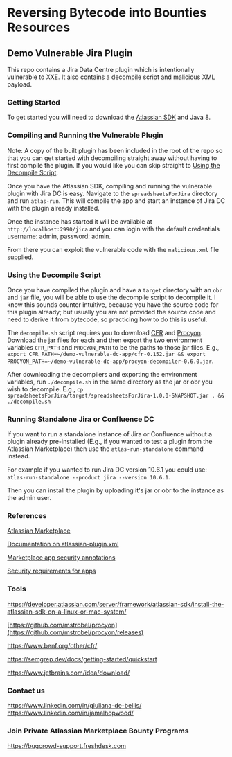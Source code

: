 # Reversing Bytecode into Bounties Resources


## Demo Vulnerable Jira Plugin

This repo contains a Jira Data Centre plugin which is intentionally vulnerable to XXE. It also contains a decompile script and malicious XML payload.

### Getting Started

To get started you will need to download the [Atlassian SDK](https://developer.atlassian.com/server/framework/atlassian-sdk/downloads/) and Java 8.

### Compiling and Running the Vulnerable Plugin

Note: A copy of the built plugin has been included in the root of the repo so that you can get started with decompiling straight away without having to first compile the plugin. If you would like you can skip straight to [Using the Decompile Script](#using-the-decompile-script).

Once you have the Atlassian SDK, compiling and running the vulnerable plugin with Jira DC is easy. Navigate to the `spreadsheetsForJira` directory and run `atlas-run`. This will compile the app and start an instance of Jira DC with the plugin already installed.

Once the instance has started it will be available at `http://localhost:2990/jira` and you can login with the default credentials username: admin, password: admin.

From there you can exploit the vulnerable code with the `malicious.xml` file supplied.

### Using the Decompile Script

Once you have compiled the plugin and have a `target` directory with an `obr` and `jar` file, you will be able to use the decompile script to decompile it. I know this sounds counter intuitive, because you have the source code for this plugin already; but usually you are not provided the source code and need to derive it from bytecode, so practicing how to do this is useful.

The `decompile.sh` script requires you to download [CFR](https://www.benf.org/other/cfr/) and [Procyon](https://github.com/mstrobel/procyon/releases/tag/v0.6.0). Download the jar files for each and then export the two environment variables `CFR_PATH` and `PROCYON_PATH` to be the paths to those jar files. E.g., `export CFR_PATH=~/demo-vulnerable-dc-app/cfr-0.152.jar && export PROCYON_PATH=~/demo-vulnerable-dc-app/procyon-decompiler-0.6.0.jar`.

After downloading the decompilers and exporting the environment variables, run `./decompile.sh` in the same directory as the jar or obr you wish to decompile. E.g., `cp spreadsheetsForJira/target/spreadsheetsForJira-1.0.0-SNAPSHOT.jar . && ./decompile.sh`

### Running Standalone Jira or Confluence DC

If you want to run a standalone instance of Jira or Confluence without a plugin already pre-installed (E.g., if you wanted to test a plugin from the Atlassian Marketplace) then use the `atlas-run-standalone` command instead. 

For example if you wanted to run Jira DC version 10.6.1 you could use: `atlas-run-standalone --product jira --version 10.6.1`.

Then you can install the plugin by uploading it's jar or obr to the instance as the admin user.

### References
[Atlassian Marketplace](https://marketplace.atlassian.com/)

[Documentation on atlassian-plugin.xml](https://developer.atlassian.com/server/framework/atlassian-sdk/rest-plugin-module/) 

[Marketplace app security annotations](https://developer.atlassian.com/platform/marketplace/dc-apps-platform-7-preparing-for-secure-endpoints/)

[Security requirements for apps](https://developer.atlassian.com/platform/marketplace/security-requirements-dc/)


### Tools

https://developer.atlassian.com/server/framework/atlassian-sdk/install-the-atlassian-sdk-on-a-linux-or-mac-system/

[https://github.com/mstrobel/procyon](https://github.com/mstrobel/procyon/releases)

https://www.benf.org/other/cfr/  

https://semgrep.dev/docs/getting-started/quickstart 

https://www.jetbrains.com/idea/download/  

### Contact us
https://www.linkedin.com/in/giuliana-de-bellis/
https://www.linkedin.com/in/jamalhopwood/ 

### Join Private Atlassian Marketplace Bounty Programs

https://bugcrowd-support.freshdesk.com 
